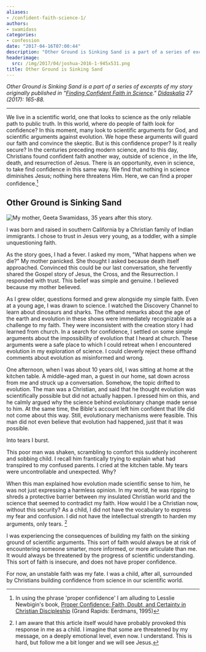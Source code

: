 ```yaml
---
aliases:
- /confident-faith-science-1/
authors:
- swamidass
categories:
- confession
date: "2017-04-16T07:00:44"
description: "Other Ground is Sinking Sand is a part of a series of excerpts of my story originally published in Finding Confident Faith in Science. Didaskalia 27 (2017): 165-88. We live in a scientific world, one that looks to science as the only reliable path to public truth. In this world, where do people of faith look for \\[...\\]"
headerimage:
  src: /img/2017/04/joshua-2016-1-945x531.png
title: Other Ground is Sinking Sand
---
```


*Other Ground is Sinking Sand is a part of a series of excerpts of my story originally published in "[Finding Confident Faith in Science](https://peacefulscience.org/wp-content/uploads/2017/04/swamidass-confident-fatih.pdf)." [Didaskalia](http://www.providenceseminary.ca/seminary/publications/didaskalia/) 27 (2017): 165-88.*

------------------------------------------------------------------------

We live in a scientific world, one that looks to science as the only reliable path to public truth. In this world, where do people of faith look for confidence? In this moment, many look to scientific arguments for God, and scientific arguments against evolution. We hope these arguments will guard our faith and convince the skeptic. But is this confidence proper? Is it really secure? In the centuries preceding modern science, and to this day, Christians found confident faith another way, outside of science , in the life, death, and resurrection of Jesus. There is an opportunity, even in science, to take find confidence in this same way. We find that nothing in science diminishes Jesus; nothing here threatens Him. Here, we can find a proper confidence.[^1]

## Other Ground is Sinking Sand

![My mother, Geeta Swamidass, 35 years after this story.](/img/2017/04/geeta.jpg)

I was born and raised in southern California by a Christian family of Indian immigrants. I chose to trust in Jesus very young, as a toddler, with a simple unquestioning faith.

As the story goes, I had a fever. I asked my mom, "What happens when we die?" My mother panicked. She thought I asked because death itself approached. Convinced this could be our last conversation, she fervently shared the Gospel story of Jesus, the Cross, and the Resurrection. I responded with trust. This belief was simple and genuine. I believed because my mother believed.

As I grew older, questions formed and grew alongside my simple faith. Even at a young age, I was drawn to science. I watched the Discovery Channel to learn about dinosaurs and sharks. The offhand remarks about the age of the earth and evolution in these shows were immediately recognizable as a challenge to my faith. They were inconsistent with the creation story I had learned from church. In a search for confidence, I settled on some simple arguments about the impossibility of evolution that I heard at church. These arguments were a safe place to which I could retreat when I encountered evolution in my exploration of science. I could cleverly reject these offhand comments about evolution as misinformed and wrong.

One afternoon, when I was about 10 years old, I was sitting at home at the kitchen table. A middle-aged man, a guest in our home, sat down across from me and struck up a conversation. Somehow, the topic drifted to evolution. The man was a Christian, and said that he thought evolution was scientifically possible but did not actually happen. I pressed him on this, and he calmly argued why the science behind evolutionary change made sense to him. At the same time, the Bible's account left him confident that life did not come about this way. Still, evolutionary mechanisms were feasible. This man did not even believe that evolution had happened, just that it was possible.

Into tears I burst.

This poor man was shaken, scrambling to comfort this suddenly incoherent and sobbing child. I recall him frantically trying to explain what had transpired to my confused parents. I cried at the kitchen table. My tears were uncontrollable and unexpected. Why?

When this man explained how evolution made scientific sense to him, he was not just expressing a harmless opinion. In my world, he was ripping to shreds a protective barrier between my insulated Christian world and the science that seemed to contradict my faith. How would I be a Christian now, without this security? As a child, I did not have the vocabulary to express my fear and confusion. I did not have the intellectual strength to harden my arguments, only tears. [^2]

I was experiencing the consequences of building my faith on the sinking ground of scientific arguments. This sort of faith would always be at risk of encountering someone smarter, more informed, or more articulate than me. It would always be threatened by the progress of scientific understanding. This sort of faith is insecure, and does not have proper confidence.

For now, an unstable faith was my fate. I was a child, after all, surrounded by Christians building confidence from science in our scientific world.

[^1]: In using the phrase 'proper confidence' I am alluding to Lesslie Newbigin's book, [Proper Confidence: Faith, Doubt, and Certainty in Christian Discipleship](https://www.amazon.com/Proper-Confidence-Certainty-Christian-Discipleship/dp/0802808565) (Grand Rapids: Eerdmans, 1995)

[^2]: I am aware that this article itself would have probably provoked this response in me as a child. I imagine that some are threatened by my message, on a deeply emotional level, even now. I understand. This is hard, but follow me a bit longer and we will see Jesus.

